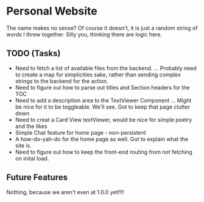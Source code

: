# Personal Website

The name makes no sense? Of course it doesn't, it is just a random string of words I threw together. Silly you, thinking there are logic here.

## TODO (Tasks)

* Need to fetch a list of available files from the backend.
... Probably need to create a map for simplicities sake, rather than sending complex strings to the backend for the action.
* Need to figure out how to parse out titles and Section headers for the TOC
* Need to add a description area to the TextViewer Component
... Might be nice for it to be toggleable. We'll see. Got to keep that page clutter down
* Need to creat a Card View textViewer, would be nice for simple poetry and the likes
* Simple Chat feature for home page - non-persistent
* A how-do-yah-do for the home page as well. Got to explain what the site is.
* Need to figure out how to keep the front-end routing from not fetching on inital load.

## Future Features

Nothing, because we aren't even at 1.0.0 yet!!!!